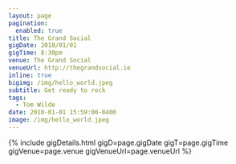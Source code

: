 ```yaml
---
layout: page
pagination:
  enabled: true
title: The Grand Social
gigDate: 2018/01/01
gigTime: 8:30pm
venue: The Grand Social
venueUrl: http://thegrandsocial.ie
inline: true
bigimg: /img/hello_world.jpeg
subtitle: Get ready to rock
tags:
  - Tom Wilde
date: 2018-01-01 15:59:00-0400
image: /img/hello_world.jpeg
---
```

{% include gigDetails.html gigD=page.gigDate gigT=page.gigTime  gigVenue=page.venue gigVenueUrl=page.venueUrl %}
